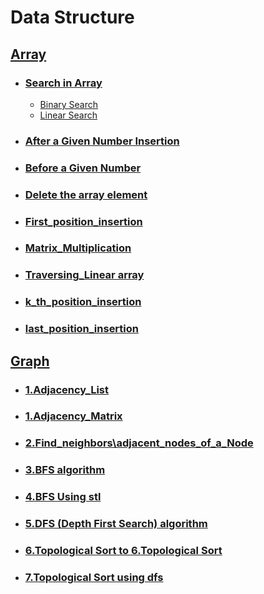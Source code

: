 # Data Structure  

## [Array](https://github.com/rakibul0026/Data-Structure/tree/main/Array)  
- ### [Search in Array](https://github.com/rakibul0026/Data-Structure/tree/main/Array/Search%20in%20array)  
  - [Binary Search](https://github.com/rakibul0026/Data-Structure/blob/main/Array/Search%20in%20array/Binary%20search.cpp)  
  - [Linear Search](https://github.com/rakibul0026/Data-Structure/blob/main/Array/Search%20in%20array/Linear_search.cpp)  
- ### [After a Given Number Insertion](https://github.com/rakibul0026/Data-Structure/blob/main/Array/After_a_given_number_insertion.cpp)  
- ### [Before a Given Number](https://github.com/rakibul0026/Data-Structure/blob/main/Array/Before__a_given_number.cpp)
- ### [Delete the array element](https://github.com/rakibul0026/Data-Structure/blob/main/Array/Delete%20the%20array%20element.cpp)
- ### [First_position_insertion](https://github.com/rakibul0026/Data-Structure/blob/main/Array/First_position_insertion.cpp)
- ### [Matrix_Multiplication](https://github.com/rakibul0026/Data-Structure/blob/main/Array/Matrix_Multiplication.c)
- ### [Traversing_Linear array](https://github.com/rakibul0026/Data-Structure/blob/main/Array/Traversing_Linear%20array.cpp)
- ### [k_th_position_insertion](https://github.com/rakibul0026/Data-Structure/blob/main/Array/k_th_position_insertion.cpp)
- ### [last_position_insertion](https://github.com/rakibul0026/Data-Structure/blob/main/Array/last_position_insertion.cpp)
  
## [Graph](https://github.com/rakibul0026/Data-Structure/tree/main/Graph)  
- ### [1.Adjacency_List](https://github.com/rakibul0026/Data-Structure/blob/main/Graph/1.Adjacency_List.c)  
- ### [1.Adjacency_Matrix](https://github.com/rakibul0026/Data-Structure/blob/main/Graph/1.Adjacency_Matrix.cpp)
-  ### [2.Find_neighbors\adjacent_nodes_of_a_Node]()
-  ### [3.BFS algorithm]()
- ### [4.BFS Using stl]()  
- ### [5.DFS (Depth First Search) algorithm]()  
- ### [6.Topological Sort to 6.Topological Sort]()
 - ### [7.Topological Sort using dfs]()  


